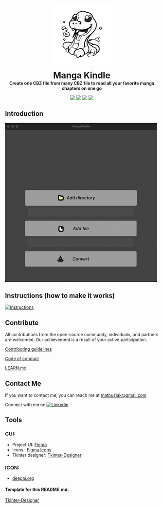 <p align="center">
  <img width="200" src="https://github.com/8uziak/manga-kindle/blob/dev/src/manga-kindle-8uziak/gui_elements/icon.png" alt="logo">
  <h1 align="center" style="margin: 0 auto 0 auto;">Manga Kindle</h1>
  <h4 align="center" style="margin: 0 auto 0 auto;">Create one CBZ file from many CBZ file to read all your favorite manga chapters on one go</h4>


<p align="center">
  <img src="https://img.shields.io/github/last-commit/8uziak/manga-kindle">
  <img src="https://img.shields.io/github/contributors/8uziak/manga-kindle">
  <img src="https://img.shields.io/github/issues/8uziak/manga-kindle?label=issues">
  <img src="https://img.shields.io/github/stars/8uziak/manga-kindle">
</p>


## Introduction

<img width="500" alt="manga-kindle UI" src="https://raw.githubusercontent.com/8uziak/manga-kindle/dev/graphic/manga_kindle_window_image.png">

## Instructions (how to make it works)

<a href="/docs/instructions.md" target="_blank"><img src="https://user-images.githubusercontent.com/42001064/196041925-64f81f75-8bee-42ac-a234-a93339bc8cdc.png" alt="Instructions" width="180px" ></a>

## Contribute

All contributions from the open-source community, individuals, and partners are welcomed. Our achievement is a result of your active participation.

[Contributing guidelines](docs/CONTRIBUTING.md)

[Code of conduct](CODE_OF_CONDUCT.md)

[LEARN.md](LEARN.md)

## Contact Me

If you want to contact me, you can
reach me at matbuziak@gmail.com

Connect with me on [![Linkedin](https://img.shields.io/badge/Linkedin-blue?style=flat-square&logo=linkedin)](https://www.linkedin.com/in/mateusz-buziak/)

## Tools 

### GUI:
- Project UI: [Figma](https://www.figma.com/)
- Icons :  [Figma Icons](https://www.figma.com/community/file/1067390089827225294/500-free-elegant-ui-ux-icons-flex-duo-icon-set-download-svg-png?searchSessionId=lvpdyqr5-l7hp4v59r1)
- Tkinter designer: [Tkinter-Designer](https://github.com/ParthJadhav/Tkinter-Designer/tree/master?tab=readme-ov-file)

### ICON: 
- [deepai.org](https://deepai.org)

#### Template for this README.md: 
[Tkinter-Designer](https://github.com/ParthJadhav/Tkinter-Designer/tree/master?tab=readme-ov-file)